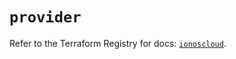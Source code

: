 # `provider`

Refer to the Terraform Registry for docs: [`ionoscloud`](https://registry.terraform.io/providers/ionos-cloud/ionoscloud/6.6.7/docs).
